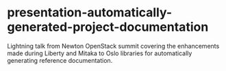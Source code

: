 # presentation-automatically-generated-project-documentation

Lightning talk from Newton OpenStack summit covering the enhancements made during Liberty and Mitaka to Oslo libraries for automatically generating reference documentation.
